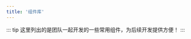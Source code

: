 ```yaml
---
title: '组件库'
---
```


<plugins-recommend></plugins-recommend>

::: tip
这里列出的是团队一起开发的一些常用组件，为后续开发提供方便！
:::
